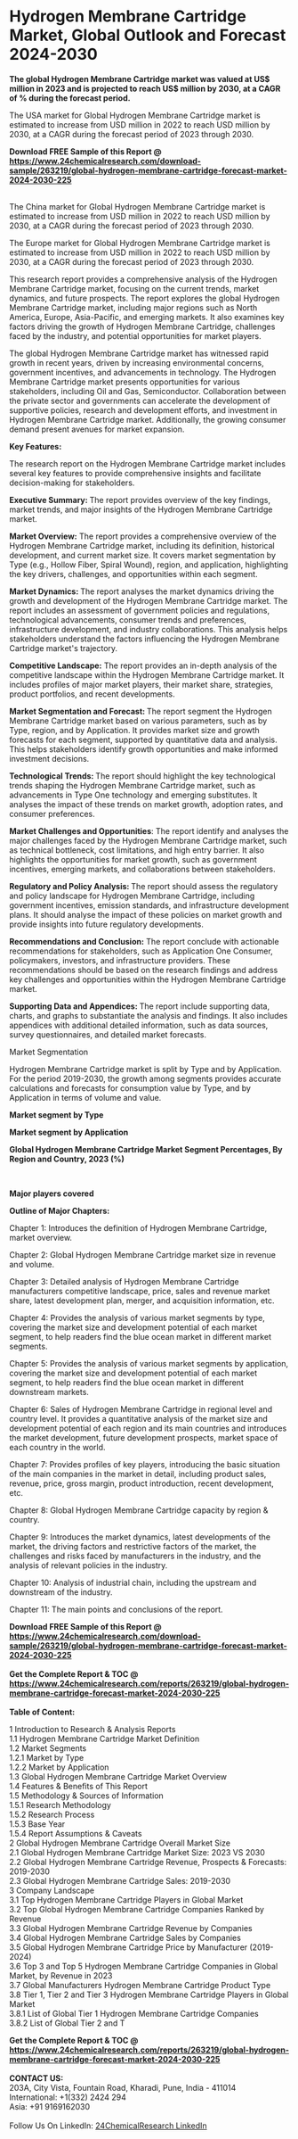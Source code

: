 <h1>Hydrogen Membrane Cartridge Market, Global Outlook and Forecast 2024-2030</h1><p><strong>The global Hydrogen Membrane Cartridge market was valued at US$ million in 2023 and is projected to reach US$ million by 2030, at a CAGR of % during the forecast period.</strong></p><p>
</p><p>The USA market for Global Hydrogen Membrane Cartridge market is estimated to increase from USD million in 2022 to reach USD million by 2030, at a CAGR during the forecast period of 2023 through 2030.</p><div><b>Download FREE Sample of this Report @ 
            <a href="https://www.24chemicalresearch.com/download-sample/263219/global-hydrogen-membrane-cartridge-forecast-market-2024-2030-225">
            https://www.24chemicalresearch.com/download-sample/263219/global-hydrogen-membrane-cartridge-forecast-market-2024-2030-225</a></b></div><br><p>
</p><p>The China market for Global Hydrogen Membrane Cartridge market is estimated to increase from USD million in 2022 to reach USD million by 2030, at a CAGR during the forecast period of 2023 through 2030.</p><p>
</p><p>The Europe market for Global Hydrogen Membrane Cartridge market is estimated to increase from USD million in 2022 to reach USD million by 2030, at a CAGR during the forecast period of 2023 through 2030.</p><p>
</p><p>This research report provides a comprehensive analysis of the Hydrogen Membrane Cartridge market, focusing on the current trends, market dynamics, and future prospects. The report explores the global Hydrogen Membrane Cartridge market, including major regions such as North America, Europe, Asia-Pacific, and emerging markets. It also examines key factors driving the growth of Hydrogen Membrane Cartridge, challenges faced by the industry, and potential opportunities for market players.</p><p>
The global Hydrogen Membrane Cartridge market has witnessed rapid growth in recent years, driven by increasing environmental concerns, government incentives, and advancements in technology. The Hydrogen Membrane Cartridge market presents opportunities for various stakeholders, including Oil and Gas, Semiconductor. Collaboration between the private sector and governments can accelerate the development of supportive policies, research and development efforts, and investment in Hydrogen Membrane Cartridge market. Additionally, the growing consumer demand present avenues for market expansion.</p><p>
<strong>Key Features:</strong></p><p>
The research report on the Hydrogen Membrane Cartridge market includes several key features to provide comprehensive insights and facilitate decision-making for stakeholders.</p><p>
<strong>Executive Summary: </strong>The report provides overview of the key findings, market trends, and major insights of the Hydrogen Membrane Cartridge market.</p><p>
<strong>Market Overview:</strong> The report provides a comprehensive overview of the Hydrogen Membrane Cartridge market, including its definition, historical development, and current market size. It covers market segmentation by Type (e.g., Hollow Fiber, Spiral Wound), region, and application, highlighting the key drivers, challenges, and opportunities within each segment.</p><p>
<strong>Market Dynamics: </strong>The report analyses the market dynamics driving the growth and development of the Hydrogen Membrane Cartridge market. The report includes an assessment of government policies and regulations, technological advancements, consumer trends and preferences, infrastructure development, and industry collaborations. This analysis helps stakeholders understand the factors influencing the Hydrogen Membrane Cartridge market's trajectory.</p><p>
<strong>Competitive Landscape:</strong> The report provides an in-depth analysis of the competitive landscape within the Hydrogen Membrane Cartridge market. It includes profiles of major market players, their market share, strategies, product portfolios, and recent developments.</p><p>
<strong>Market Segmentation and Forecast: </strong>The report segment the Hydrogen Membrane Cartridge market based on various parameters, such as by Type, region, and by Application. It provides market size and growth forecasts for each segment, supported by quantitative data and analysis. This helps stakeholders identify growth opportunities and make informed investment decisions.</p><p>
<strong>Technological Trends: </strong>The report should highlight the key technological trends shaping the Hydrogen Membrane Cartridge market, such as advancements in Type One technology and emerging substitutes. It analyses the impact of these trends on market growth, adoption rates, and consumer preferences.</p><p>
<strong>Market Challenges and Opportunities</strong>: The report identify and analyses the major challenges faced by the Hydrogen Membrane Cartridge market, such as technical bottleneck, cost limitations, and high entry barrier. It also highlights the opportunities for market growth, such as government incentives, emerging markets, and collaborations between stakeholders.</p><p>
<strong>Regulatory and Policy Analysis: </strong>The report should assess the regulatory and policy landscape for Hydrogen Membrane Cartridge, including government incentives, emission standards, and infrastructure development plans. It should analyse the impact of these policies on market growth and provide insights into future regulatory developments.</p><p>
<strong>Recommendations and Conclusion:</strong> The report conclude with actionable recommendations for stakeholders, such as Application One Consumer, policymakers, investors, and infrastructure providers. These recommendations should be based on the research findings and address key challenges and opportunities within the Hydrogen Membrane Cartridge market.</p><p>
<strong>Supporting Data and Appendices: </strong>The report include supporting data, charts, and graphs to substantiate the analysis and findings. It also includes appendices with additional detailed information, such as data sources, survey questionnaires, and detailed market forecasts.</p><p>
Market Segmentation</p><p>
Hydrogen Membrane Cartridge market is split by Type and by Application. For the period 2019-2030, the growth among segments provides accurate calculations and forecasts for consumption value by Type, and by Application in terms of volume and value.</p><p>
<strong>Market segment by Type</strong></p><p>
</p><p>
</p><p><strong>Market segment by Application</strong></p><p>
</p><p>
</p><p><strong>Global Hydrogen Membrane Cartridge Market Segment Percentages, By Region and Country, 2023 (%)</strong></p><p>
 </p><p>
</p><p>
</p><p></p><p>
</p><p><strong>Major players covered</strong></p><p>
</p><p>
</p><p><strong>Outline of Major Chapters:</strong></p><p>
Chapter 1: Introduces the definition of Hydrogen Membrane Cartridge, market overview.</p><p>
Chapter 2: Global Hydrogen Membrane Cartridge market size in revenue and volume.</p><p>
Chapter 3: Detailed analysis of Hydrogen Membrane Cartridge manufacturers competitive landscape, price, sales and revenue market share, latest development plan, merger, and acquisition information, etc.</p><p>
Chapter 4: Provides the analysis of various market segments by type, covering the market size and development potential of each market segment, to help readers find the blue ocean market in different market segments.</p><p>
Chapter 5: Provides the analysis of various market segments by application, covering the market size and development potential of each market segment, to help readers find the blue ocean market in different downstream markets.</p><p>
Chapter 6: Sales of Hydrogen Membrane Cartridge in regional level and country level. It provides a quantitative analysis of the market size and development potential of each region and its main countries and introduces the market development, future development prospects, market space of each country in the world.</p><p>
Chapter 7: Provides profiles of key players, introducing the basic situation of the main companies in the market in detail, including product sales, revenue, price, gross margin, product introduction, recent development, etc.</p><p>
Chapter 8: Global Hydrogen Membrane Cartridge capacity by region &amp; country.</p><p>
Chapter 9: Introduces the market dynamics, latest developments of the market, the driving factors and restrictive factors of the market, the challenges and risks faced by manufacturers in the industry, and the analysis of relevant policies in the industry.</p><p>
Chapter 10: Analysis of industrial chain, including the upstream and downstream of the industry.</p><p>
Chapter 11: The main points and conclusions of the report.</p><div><b>Download FREE Sample of this Report @ 
            <a href="https://www.24chemicalresearch.com/download-sample/263219/global-hydrogen-membrane-cartridge-forecast-market-2024-2030-225">
            https://www.24chemicalresearch.com/download-sample/263219/global-hydrogen-membrane-cartridge-forecast-market-2024-2030-225</a></b></div><br><div><b>Get the Complete Report & TOC @ 
            <a href="https://www.24chemicalresearch.com/reports/263219/global-hydrogen-membrane-cartridge-forecast-market-2024-2030-225">
            https://www.24chemicalresearch.com/reports/263219/global-hydrogen-membrane-cartridge-forecast-market-2024-2030-225</a></b></div><br>
            <b>Table of Content:</b><p>1 Introduction to Research & Analysis Reports<br />
    1.1 Hydrogen Membrane Cartridge Market Definition<br />
    1.2 Market Segments<br />
        1.2.1 Market by Type<br />
        1.2.2 Market by Application<br />
    1.3 Global Hydrogen Membrane Cartridge Market Overview<br />
    1.4 Features & Benefits of This Report<br />
    1.5 Methodology & Sources of Information<br />
        1.5.1 Research Methodology<br />
        1.5.2 Research Process<br />
        1.5.3 Base Year<br />
        1.5.4 Report Assumptions & Caveats<br />
2 Global Hydrogen Membrane Cartridge Overall Market Size<br />
    2.1 Global Hydrogen Membrane Cartridge Market Size: 2023 VS 2030<br />
    2.2 Global Hydrogen Membrane Cartridge Revenue, Prospects & Forecasts: 2019-2030<br />
    2.3 Global Hydrogen Membrane Cartridge Sales: 2019-2030<br />
3 Company Landscape<br />
    3.1 Top Hydrogen Membrane Cartridge Players in Global Market<br />
    3.2 Top Global Hydrogen Membrane Cartridge Companies Ranked by Revenue<br />
    3.3 Global Hydrogen Membrane Cartridge Revenue by Companies<br />
    3.4 Global Hydrogen Membrane Cartridge Sales by Companies<br />
    3.5 Global Hydrogen Membrane Cartridge Price by Manufacturer (2019-2024)<br />
    3.6 Top 3 and Top 5 Hydrogen Membrane Cartridge Companies in Global Market, by Revenue in 2023<br />
    3.7 Global Manufacturers Hydrogen Membrane Cartridge Product Type<br />
    3.8 Tier 1, Tier 2 and Tier 3 Hydrogen Membrane Cartridge Players in Global Market<br />
        3.8.1 List of Global Tier 1 Hydrogen Membrane Cartridge Companies<br />
        3.8.2 List of Global Tier 2 and T</p><div><b>Get the Complete Report & TOC @ 
            <a href="https://www.24chemicalresearch.com/reports/263219/global-hydrogen-membrane-cartridge-forecast-market-2024-2030-225">
            https://www.24chemicalresearch.com/reports/263219/global-hydrogen-membrane-cartridge-forecast-market-2024-2030-225</a></b></div><br><b>CONTACT US:</b><br>
            203A, City Vista, Fountain Road, Kharadi, Pune, India - 411014<br>
            International: +1(332) 2424 294<br>
            Asia: +91 9169162030 <br><br>
            Follow Us On LinkedIn: <a href="https://www.linkedin.com/company/24chemicalresearch/">24ChemicalResearch LinkedIn</a>